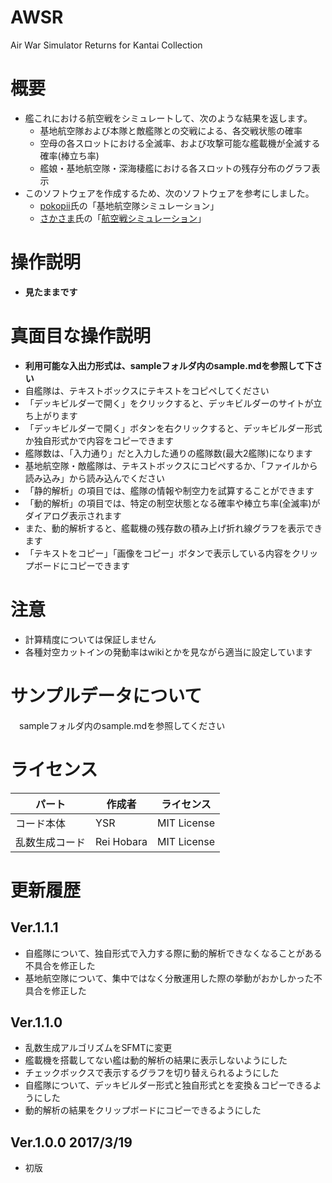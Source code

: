 # AWSR
Air War Simulator Returns for Kantai Collection

# 概要
- 艦これにおける航空戦をシミュレートして、次のような結果を返します。
  - 基地航空隊および本隊と敵艦隊との交戦による、各交戦状態の確率
  - 空母の各スロットにおける全滅率、および攻撃可能な艦載機が全滅する確率(棒立ち率)
  - 艦娘・基地航空隊・深海棲艦における各スロットの残存分布のグラフ表示
- このソフトウェアを作成するため、次のソフトウェアを参考にしました。
  - [pokopii](https://twitter.com/galpokopii)氏の「基地航空隊シミュレーション」
  - [さかさま](https://twitter.com/mif_syo)氏の「[航空戦シミュレーション](http://ux.getuploader.com/airwarfaresimulation/download/31/dist.zip)」

# 操作説明
- **見たままです**

# 真面目な操作説明
- **利用可能な入出力形式は、sampleフォルダ内のsample.mdを参照して下さい**
- 自艦隊は、テキストボックスにテキストをコピペしてください
 - 「デッキビルダーで開く」をクリックすると、デッキビルダーのサイトが立ち上がります
 - 「デッキビルダーで開く」ボタンを右クリックすると、デッキビルダー形式か独自形式かで内容をコピーできます
 - 艦隊数は、「入力通り」だと入力した通りの艦隊数(最大2艦隊)になります
- 基地航空隊・敵艦隊は、テキストボックスにコピペするか、「ファイルから読み込み」から読み込んでください
- 「静的解析」の項目では、艦隊の情報や制空力を試算することができます
- 「動的解析」の項目では、特定の制空状態となる確率や棒立ち率(全滅率)がダイアログ表示されます
 - また、動的解析すると、艦載機の残存数の積み上げ折れ線グラフを表示できます
 - 「テキストをコピー」「画像をコピー」ボタンで表示している内容をクリップボードにコピーできます

# 注意
- 計算精度については保証しません
- 各種対空カットインの発動率はwikiとかを見ながら適当に設定しています

# サンプルデータについて
　sampleフォルダ内のsample.mdを参照してください

# ライセンス

|パート|作成者|ライセンス|
|------|------|----------|
|コード本体|YSR|MIT License|
|乱数生成コード|Rei Hobara|MIT License|

# 更新履歴

## Ver.1.1.1
- 自艦隊について、独自形式で入力する際に動的解析できなくなることがある不具合を修正した
- 基地航空隊について、集中ではなく分散運用した際の挙動がおかしかった不具合を修正した

## Ver.1.1.0
- 乱数生成アルゴリズムをSFMTに変更
- 艦載機を搭載してない艦は動的解析の結果に表示しないようにした
- チェックボックスで表示するグラフを切り替えられるようにした
- 自艦隊について、デッキビルダー形式と独自形式とを変換＆コピーできるようにした
- 動的解析の結果をクリップボードにコピーできるようにした

## Ver.1.0.0 2017/3/19
- 初版
